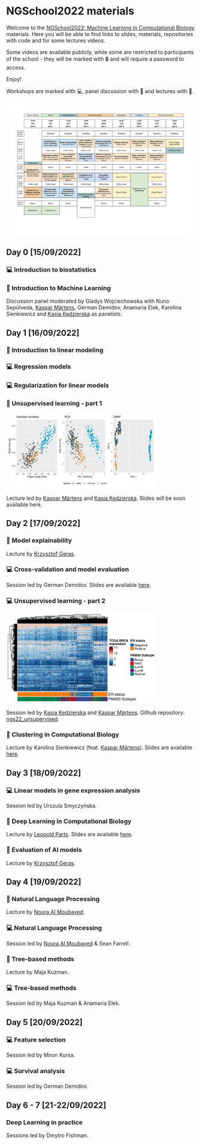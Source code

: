 NGSchool2022 materials
================

Welcome to the [NGSchool2022: Machine Learning in Computational
Biology](https://ngschool.eu/ngschool2022/) materials. Here you will be
able to find links to slides, materials, repositories with code and for
some lectures videos.

Some videos are available publicly, while some are restricted to
participants of the school - they will be marked with :lock: and will
require a password to access.

Enjoy!

Workshops are marked with :computer:, panel discussion with
:speech_balloon: and lectures with :mega:.

[![](images/program.png)](https://ngschool.eu/ngschool2022/#program)

## Day 0 \[15/09/2022\]

### :computer: Introduction to biostatistics

### :speech_balloon: Introduction to Machine Learning

Discussion panel moderated by Gladys Wojciechowska with Nuno Sepúlveda,
[Kaspar Märtens](https://kaspar.website/), German Demidov, Anamaria
Elek, Karolina Sienkiewicz and [Kasia Kędzierska](https://kasia.codes/)
as panelists.

## Day 1 \[16/09/2022\]

### :mega: Introduction to linear modeling

### :computer: Regression models

### :computer: Regularization for linear models

### :mega: Unsupervised learning - part 1

<img src="images/unsupervised_1.png" width="400" height="200" />

Lecture led by [Kaspar Märtens](https://kaspar.website/) and [Kasia
Kędzierska](https://kasia.codes/). Slides will be soon available here.

## Day 2 \[17/09/2022\]

### :mega: Model explainability

Lecture by [Krzysztof Geras](https://cs.nyu.edu/~kgeras/).

### :computer: Cross-validation and model evaluation

Session led by German Demidov. Slides are available
[here](day2/Model_evaluation-5.pdf).

### :computer: Unsupervised learning - part 2

<img src="images/unsupervised_2.png" width="400" height="240" />

Session led by [Kasia Kędzierska](https://kasia.codes/) and [Kaspar
Märtens](https://kaspar.website/). Github repository:
[ngs22_unsupervised](https://github.com/kzkedzierska/ngs22_unsupervised).

### :mega: Clustering in Computational Biology

Lecture by Karolina Sienkiewicz (feat. [Kaspar
Märtens](https://kaspar.website/)). Slides are available
[here](day2/Clustering_in_comp_bio.pdf).

## Day 3 \[18/09/2022\]

### :computer: Linear models in gene expression analysis

Session led by Urszula Smyczyńska.

### :mega: Deep Learning in Computational Biology

Lecture by [Leopold
Parts](https://www.sanger.ac.uk/person/parts-leopold/). Slides are
available [here](day3/2022-09-18_NGSchool-Jablonna_DL.pdf).

### :mega: Evaluation of AI models

Lecture by [Krzysztof Geras](https://cs.nyu.edu/~kgeras/).

## Day 4 \[19/09/2022\]

### :mega: Natural Language Processing

Lecture by [Noura Al
Moubayed](https://www.durham.ac.uk/staff/noura-al-moubayed/).

### :computer: Natural Language Processing

Session led by [Noura Al
Moubayed](https://www.durham.ac.uk/staff/noura-al-moubayed/) & Sean
Farrell.

### :mega: Tree-based methods

Lecture by Maja Kuzman.

### :computer: Tree-based methods

Session led by Maja Kuzman & Anamaria Elek.

## Day 5 \[20/09/2022\]

### :computer: Feature selection

Session led by Miron Kursa.

### :computer: Survival analysis

Session led by German Demidov.

## Day 6 - 7 \[21-22/09/2022\]

### Deep Learning in practice

Sessions led by Dmytro Fishman.
